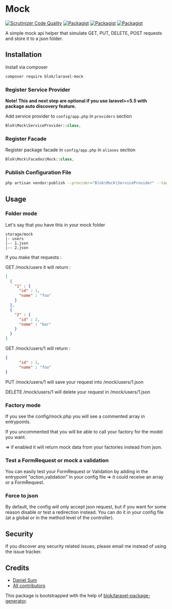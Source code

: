 # Mock

[![Scrutinizer Code Quality](https://scrutinizer-ci.com/g/cherrypulp/laravel-mock/badges/quality-score.png?b=master)](https://scrutinizer-ci.com/g/cherrypulp/laravel-mock/?branch=master)
[![Packagist](https://img.shields.io/packagist/v/cherrypulp/laravel-mock.svg)](https://packagist.org/packages/cherrypulp/laravel-mock)
[![Packagist](https://poser.pugx.org/cherrypulp/laravel-mock/d/total.svg)](https://packagist.org/packages/cherrypulp/laravel-mock)
[![Packagist](https://img.shields.io/packagist/l/cherrypulp/laravel-mock.svg)](https://packagist.org/packages/cherrypulp/laravel-mock)

A simple mock api helper that simulate GET, PUT, DELETE, POST requests and store it to a json folder.

## Installation

Install via composer
```bash
composer require blok/laravel-mock
```

### Register Service Provider

**Note! This and next step are optional if you use laravel>=5.5 with package
auto discovery feature.**

Add service provider to `config/app.php` in `providers` section
```php
Blok\Mock\ServiceProvider::class,
```

### Register Facade

Register package facade in `config/app.php` in `aliases` section
```php
Blok\Mock\Facades\Mock::class,
```

### Publish Configuration File

```bash
php artisan vendor:publish --provider="Blok\Mock\ServiceProvider" --tag="config"
```

## Usage

### Folder mode

Let's say that you have this in your mock folder

```
storage/mock
|- users
|-- 1.json
|-- 2.json
```

If you make that requests : 

GET /mock/users it will return : 

````json
[
  {
    "1" : {
      "id" : 1,
      "name" : "foo"
    }
  },
  {
    "2" : {
      "id" : 2,
      "name" : "bar"
    }
  }
]
````

GET /mock/users/1 will return : 

````json
{
      "id" : 1,
      "name" : "foo"
}
````

PUT /mock/users/1 will save your request into /mock/users/1.json

DELETE /mock/users/1 will delete your request in /mock/users/1.json

### Factory mode

If you see the config/mock.php you will see a commented array in entrypoints.

If you uncommented that you will be able to call your factory for the model you want.

=> if enabled it will return mock data from your factories instead from json.

### Test a FormRequest or mock a validation

You can easily test your FormRequest or Validation by adding in the entrypoint "$action$_validation" in your config file => it could receive an array or a FormRequest.

### Force to json

By default, the config will only accept json request, but if you want for some reason disable or test a redirection instead. You can do it in your config file (at a global or in the method level of the controller).

## Security

If you discover any security related issues, please email me
instead of using the issue tracker.

## Credits

- [Daniel Sum](https://github.com/cherrypulp/laravel-mock)
- [All contributors](https://github.com/cherrypulp/laravel-mock/graphs/contributors)

This package is bootstrapped with the help of
[blok/laravel-package-generator](https://github.com/cherrypulp/laravel-package-generator).
